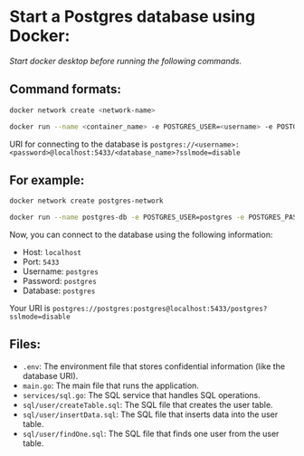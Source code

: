 # Start a Postgres database using Docker:

*Start docker desktop before running the following commands.*

## Command formats:

```bash
docker network create <network-name>
```

```bash
docker run --name <container_name> -e POSTGRES_USER=<username> -e POSTGRES_PASSWORD=<password> -d -p 5433:5432 --network=<network-name> postgres
```
URI for connecting to the database is `postgres://<username>:<password>@localhost:5433/<database_name>?sslmode=disable`

## For example:

```bash
docker network create postgres-network
```

```bash
docker run --name postgres-db -e POSTGRES_USER=postgres -e POSTGRES_PASSWORD=postgres -d -p 5433:5432 --network=postgres-network postgres
```

Now, you can connect to the database using the following information:
- Host: `localhost`
- Port: `5433`
- Username: `postgres`
- Password: `postgres`
- Database: `postgres`

Your URI is `postgres://postgres:postgres@localhost:5433/postgres?sslmode=disable`

## Files:
- `.env`: The environment file that stores confidential information (like the database URI).
- `main.go`: The main file that runs the application.
- `services/sql.go`: The SQL service that handles SQL operations.
- `sql/user/createTable.sql`: The SQL file that creates the user table.
- `sql/user/insertData.sql`: The SQL file that inserts data into the user table.
- `sql/user/findOne.sql`: The SQL file that finds one user from the user table.
